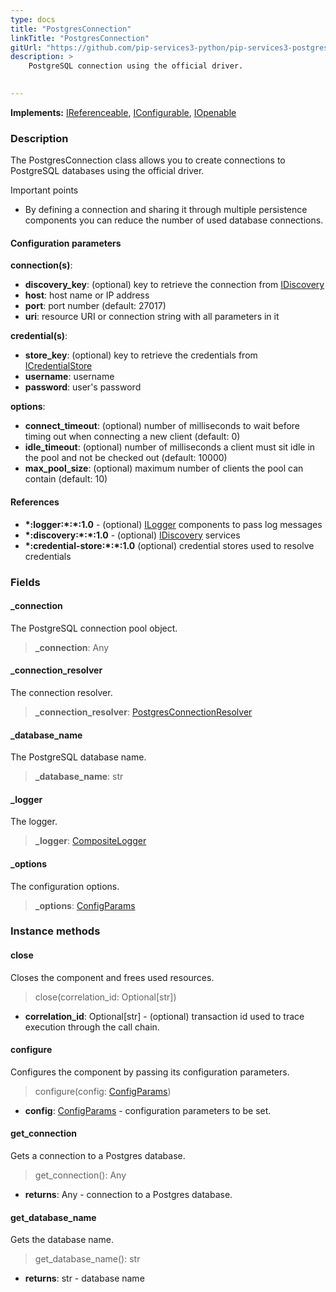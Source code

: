 ```yaml
---
type: docs
title: "PostgresConnection"
linkTitle: "PostgresConnection"
gitUrl: "https://github.com/pip-services3-python/pip-services3-postgres-python"
description: >
    PostgreSQL connection using the official driver.

   
---
```


**Implements:** [IReferenceable](../../../commons/refer/ireferenceable), [IConfigurable](../../../commons/config/iconfigurable),
[IOpenable](../../../commons/run/iopenable)

### Description

The PostgresConnection class allows you to create connections to PostgreSQL databases using the official driver.

Important points

-  By defining a connection and sharing it through multiple persistence components you can reduce the number of used database connections.

#### Configuration parameters

**connection(s)**:    
- **discovery_key**: (optional) key to retrieve the connection from [IDiscovery](../../../components/connect/idiscovery)
- **host**: host name or IP address
- **port**: port number (default: 27017)
- **uri**: resource URI or connection string with all parameters in it

**credential(s)**:    
- **store_key**: (optional) key to retrieve the credentials from [ICredentialStore](../../../components/auth/icredential_store)
- **username**: username
- **password**: user's password

**options**:
- **connect_timeout**: (optional) number of milliseconds to wait before timing out when connecting a new client (default: 0)
- **idle_timeout**: (optional) number of milliseconds a client must sit idle in the pool and not be checked out (default: 10000)
- **max_pool_size**: (optional) maximum number of clients the pool can contain (default: 10)

#### References
- **\*:logger:\*:\*:1.0** - (optional) [ILogger](../../../components/log/ilogger) components to pass log messages
- **\*:discovery:\*:\*:1.0** - (optional) [IDiscovery](../../../components/connect/idiscovery) services
- **\*:credential-store:\*:\*:1.0** (optional) credential stores used to resolve credentials


### Fields

<span class="hide-title-link">


#### _connection
The PostgreSQL connection pool object.
> **_connection**: Any

#### _connection_resolver
The connection resolver.
> **_connection_resolver**: [PostgresConnectionResolver](../postgres_connection_resolver)

#### _database_name
The PostgreSQL database name.
> **_database_name**: str

#### _logger
The logger.
> **_logger**: [CompositeLogger](../../../components/log/composite_logger)

#### _options
The configuration options.
> **_options**: [ConfigParams](../../../commons/config/config_params)


</span>


### Instance methods

#### close
Closes the component and frees used resources.

> close(correlation_id: Optional[str])

- **correlation_id**: Optional[str] - (optional) transaction id used to trace execution through the call chain.


#### configure
Configures the component by passing its configuration parameters.

> configure(config: [ConfigParams](../../../commons/config/config_params))

- **config**: [ConfigParams](../../../commons/config/config_params) - configuration parameters to be set.


#### get_connection
Gets a connection to a Postgres database.

> get_connection(): Any

- **returns**: Any - connection to a Postgres database.


#### get_database_name
Gets the database name.

> get_database_name(): str

- **returns**: str - database name

